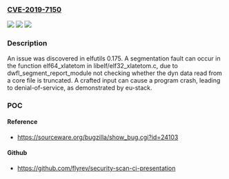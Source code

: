 ### [CVE-2019-7150](https://cve.mitre.org/cgi-bin/cvename.cgi?name=CVE-2019-7150)
![](https://img.shields.io/static/v1?label=Product&message=n%2Fa&color=blue)
![](https://img.shields.io/static/v1?label=Version&message=n%2Fa&color=blue)
![](https://img.shields.io/static/v1?label=Vulnerability&message=n%2Fa&color=brighgreen)

### Description

An issue was discovered in elfutils 0.175. A segmentation fault can occur in the function elf64_xlatetom in libelf/elf32_xlatetom.c, due to dwfl_segment_report_module not checking whether the dyn data read from a core file is truncated. A crafted input can cause a program crash, leading to denial-of-service, as demonstrated by eu-stack.

### POC

#### Reference
- https://sourceware.org/bugzilla/show_bug.cgi?id=24103

#### Github
- https://github.com/flyrev/security-scan-ci-presentation

